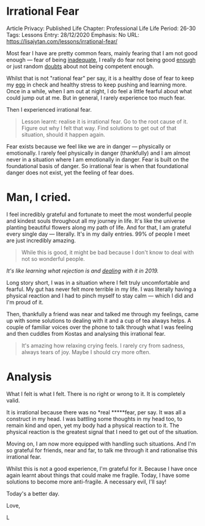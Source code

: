 # Irrational Fear

Article Privacy: Published
Life Chapter: Professional Life
Life Period: 26-30
Tags: Lessons
Entry: 28/12/2020
Emphasis: No
URL: https://lisajytan.com/lessons/irrational-fear/

Most fear I have are pretty common fears, mainly fearing that I am not good enough — fear of being [inadequate](https://lisajytan.com/lessons/thoughts-on-fear/), I really do fear not being good [enough](https://lisajytan.com/life/fearless-2018/) or just random [doubts](https://lisajytan.com/life/doubts-fears/) about not being competent enough. 

Whilst that is not "rational fear" per say, it is a healthy dose of fear to keep my [ego](https://lisajytan.com/lessons/ego/) in check and healthy stress to keep pushing and learning more. Once in a while, when I am out at night, I do feel a little fearful about what could jump out at me. But in general, I rarely experience too much fear. 

Then I experienced irrational fear. 

> Lesson learnt: realise it is irrational fear. Go to the root cause of it. Figure out why I felt that way. Find solutions to get out of that situation, should it happen again.
> 

Fear exists because we feel like we are in danger — physically or emotionally. I rarely feel physically in danger (thankfully) and I am almost never in a situation where I am emotionally in danger. Fear is built on the foundational basis of danger. So irrational fear is when that foundational danger does not exist, yet the feeling of fear does. 

# Man, I cried.

I feel incredibly grateful and fortunate to meet the most wonderful people and kindest souls throughout all my journey in life. It's like the universe planting beautiful flowers along my path of life. And for that, I am grateful every single day — literally. It's in my daily entries. 99% of people I meet are just incredibly amazing. 

> While this is good, it might be bad because I don't know to deal with not so wonderful people.
> 

*It's like learning what rejection is and [dealing](https://lisajytan.com/lessons/rejections/) with it in 2019.* 

Long story short, I was in a situation where I felt truly uncomfortable and fearful. My gut has never felt more terrible in my life. I was literally having a physical reaction and I had to pinch myself to stay calm — which I did and I'm proud of it. 

Then, thankfully a friend was near and talked me through my feelings, came up with some solutions to dealing with it and a cup of tea always helps. A couple of familiar voices over the phone to talk through what I was feeling and then cuddles from Kostas and analysing this irrational fear. 

> It's amazing how relaxing crying feels. I rarely cry from sadness, always tears of joy. Maybe I should cry more often.
> 

# Analysis

What I felt is what I felt. There is no right or wrong to it. It is completely valid. 

It is irrational because there was no *real *****fear, per say. It was all a construct in my head. I was battling some thoughts in my head too, to remain kind and open, yet my body had a physical reaction to it. The physical reaction is the greatest signal that I need to get out of the situation. 

Moving on, I am now more equipped with handling such situations. And I'm so grateful for friends, near and far, to talk me through it and rationalise this irrational fear. 

Whilst this is not a good experience, I'm grateful for it. Because I have once again learnt about things that could make me fragile. Today, I have some solutions to become more anti-fragile. A necessary evil, I'll say! 

Today's a better day. 

Love,

L